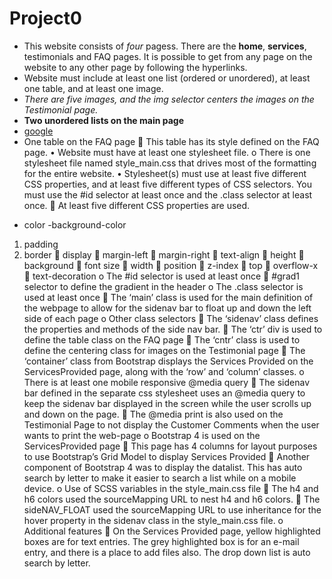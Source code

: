 #   Project0
*	This website consists of *four* pagess.  There are the **home**, **services**, testimonials and FAQ pages.  It is possible to get from any page on the website to any other page by following the hyperlinks.
*	Website must include at least one list (ordered or unordered), at least one table, and at least one image.
*	*There are five images, and the img selector centers the images on the Testimonial page.*
*	**Two unordered lists on the main page**
*   [google](http://www.google.com "to the site")
*   One table on the FAQ page
	This table has its style defined on the FAQ page.
•	Website must have at least one stylesheet file.
o	There is one stylesheet file named style_main.css that drives most of the formatting for the entire website.
•	Stylesheet(s) must use at least five different CSS properties, and at least five different types of CSS selectors.  You must use the #id selector at least once and the .class selector at least once.
	At least five different CSS properties are used.
- color
-background-color
1. padding
2. border
	display
	margin-left
	margin-right
	text-align
	height
	background
	font size
	width
	position
	z-index
	top
	overflow-x
	text-decoration
o	The #id selector is used at least once
	#grad1 selector to define the gradient in the header
o	The  .class selector is used at least once
	The ‘main’ class is used for the main definition of the webpage to allow for the sidenav bar to float up and down the left side of each page
o	Other class selectors
	The ‘sidenav’ class defines the properties and methods of the side nav bar.
	The ‘ctr’ div is used to define the table class on the FAQ page
	The ‘cntr’ class is used to define the centering class for images on the Testimonial page
	The ‘container’ class from Bootstrap displays the Services Provided on the ServicesProvided page, along with the ‘row’ and ‘column’ classes.
o	There is at least one mobile responsive @media query
	The sidenav bar defined in the separate css stylesheet uses an @media query to keep the sidenav bar displayed in the screen while the user scrolls up and down on the page.
	The @media print is also used on the Testimonial Page to not display the Customer Comments when the user wants to print the web-page
o	Bootstrap 4 is used on the ServicesProvided page
	This page has 4 columns for layout purposes to use Bootstrap’s Grid Model to display Services Provided
	Another component of Bootstrap 4 was to display the datalist.  This has auto search by letter to make it easier to search a list while on a mobile device.
o	Use of SCSS variables in the style_main.css file
	The h4 and h6 colors used the sourceMapping URL to nest h4 and h6 colors.
	The sideNAV_FLOAT used the sourceMapping URL to use inheritance for the hover property in the sidenav class in the style_main.css file.
o	Additional features
	On the Services Provided page, yellow highlighted boxes are for text entries.  The grey highlighted box is for an e-mail entry, and there is a place to add files also.  The drop down list is auto search by letter.
